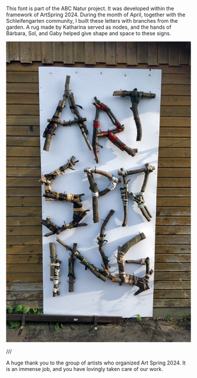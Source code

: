 This font is part of the ABC Natur project. It was developed within the framework of ArtSpring 2024. During the month of April, together with the Schleifengarten community, I built these letters with branches from the garden. A rug made by Katharina served as nodes, and the hands of Bárbara, Sol, and Gaby helped give shape and space to these signs.

![Cartel at Bornholm's Gartenlokal](https://github.com/CaroGiovagnoli/abc-natur/blob/main/sources-ber-schleifengarten/abc-schleifengarten-art-spring.jpeg?raw=true)

///

A huge thank you to the group of artists who organized Art Spring 2024. It is an immense job, and you have lovingly taken care of our work. 
